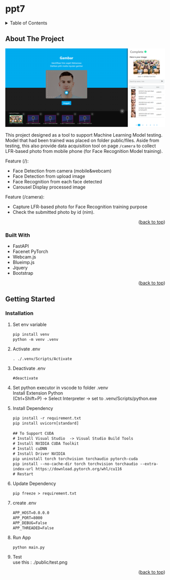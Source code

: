 # ppt7
<a name="readme-top"></a>


<!-- TABLE OF CONTENTS -->
<details>
  <summary>Table of Contents</summary>
  <ol>
    <li>
      <a href="#about-the-project">About The Project</a>
      <ul>
        <li><a href="#built-with">Built With</a></li>
      </ul>
    </li>
    <li>
      <a href="#getting-started">Getting Started</a>
      <ul>
        <li><a href="#installation">Installation</a></li>
      </ul>
    </li>
  </ol>
</details>

<!-- ABOUT THE PROJECT -->
## About The Project

[![Product Name Screen Shot][product-screenshot]](#)

This project designed as a tool to support Machine Learning Model testing. Model that had been trained was placed on folder public/files. Aside from testing, this  also provide data acquisition tool on page `/camera` to collect LFR-based photo from mobile phone (for Face Recognition Model training). 

Feature (/):
* Face Detection from camera (mobile&webcam) 
* Face Detection from upload image 
* Face Recognition from each face detected
* Carousel Display processed image  

Feature (/camera):
* Capture LFR-based photo for Face Recognition training purpose
* Check the submitted photo by id (nim).


<p align="right">(<a href="#readme-top">back to top</a>)</p>

### Built With

* FastAPI
* Facenet PyTorch
* Webcam.js
* Blueimp.js
* Jquery
* Bootstrap

<p align="right">(<a href="#readme-top">back to top</a>)</p>


<!-- GETTING STARTED -->
## Getting Started

### Installation


1. Set env variable
   ```
   pip install venv
   python -m venv .venv
   ```
2. Activate .env
   ```
   . ./.venv/Scripts/Activate
   ```
3. Deactivate .env
   ```
   #deactivate
   ```
4. Set python executor in vscode to folder .venv  
   Install Extension Python  
   (Ctrl+Shift+P) -> Select Interpreter -> set to .venv/Scripts/python.exe  
     
5. Install Dependency
   ```
   pip install -r requirement.txt
   pip install uvicorn[standard]

   ## To Support CUDA
   # Install Visual Studio  -> Visual Studio Build Tools
   # Install NVIDIA CUDA Toolkit
   # Install cuDNN
   # Install Driver NVIDIA
   pip uninstall torch torchvision torchaudio pytorch-cuda
   pip install --no-cache-dir torch torchvision torchaudio --extra-index-url https://download.pytorch.org/whl/cu116
   # Restart
   ```
6. Update Dependency
   ```
   pip freeze > requirement.txt
   ```
7. create .env 
   ```
   APP_HOST=0.0.0.0
   APP_PORT=8000
   APP_DEBUG=False
   APP_THREADED=False
   ```
8. Run App
   ```
   python main.py
   ```
9. Test  
   use this : ./public/test.png

<p align="right">(<a href="#readme-top">back to top</a>)</p>


<!-- MARKDOWN LINKS & IMAGES -->
[product-screenshot]: public/home.png
